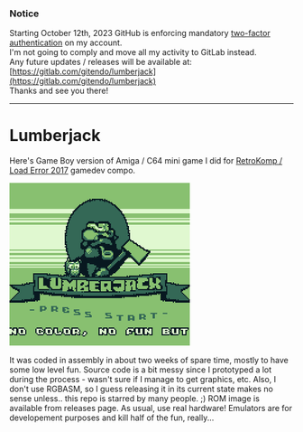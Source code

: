 ### Notice
Starting October 12th, 2023 GitHub is enforcing mandatory [two-factor authentication](https://github.blog/2023-03-09-raising-the-bar-for-software-security-github-2fa-begins-march-13/) on my account.  
I'm not going to comply and move all my activity to GitLab instead.  
Any future updates / releases will be available at: [https://gitlab.com/gitendo/lumberjack](https://gitlab.com/gitendo/lumberjack)  
Thanks and see you there!
___

# Lumberjack
Here's Game Boy version of Amiga / C64 mini game I did for [RetroKomp / Load Error 2017](http://www.pouet.net/party.php?which=1663&when=2017) gamedev compo.

[![lumberjack](https://github.com/gitendo/lumberjack/blob/master/screenshot.png)](https://www.youtube.com/watch?v=tqoBCR7Nleo)

It was coded in assembly in about two weeks of spare time, mostly to have some low level fun. Source code is a bit messy since I prototyped a lot during the process - wasn't sure if I manage to get graphics, etc. Also, I don't use RGBASM, so I guess releasing it in its current state makes no sense unless.. this repo is starred by many people. ;) ROM image is available from releases page. As usual, use real hardware! Emulators are for developement purposes and kill half of the fun, really...
